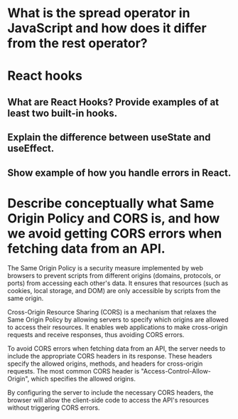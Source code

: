 # What is the spread operator in JavaScript and how does it differ from the rest operator?

# React hooks

## What are React Hooks? Provide examples of at least two built-in hooks.

## Explain the difference between useState and useEffect.

## Show example of how you handle errors in React.

# Describe conceptually what Same Origin Policy and CORS is, and how we avoid getting CORS errors when fetching data from an API.

The Same Origin Policy is a security measure implemented by web browsers to prevent scripts from different origins (domains, protocols, or ports) from accessing each other's data. It ensures that resources (such as cookies, local storage, and DOM) are only accessible by scripts from the same origin.

Cross-Origin Resource Sharing (CORS) is a mechanism that relaxes the Same Origin Policy by allowing servers to specify which origins are allowed to access their resources. It enables web applications to make cross-origin requests and receive responses, thus avoiding CORS errors.

To avoid CORS errors when fetching data from an API, the server needs to include the appropriate CORS headers in its response. These headers specify the allowed origins, methods, and headers for cross-origin requests. The most common CORS header is "Access-Control-Allow-Origin", which specifies the allowed origins.

By configuring the server to include the necessary CORS headers, the browser will allow the client-side code to access the API's resources without triggering CORS errors.

